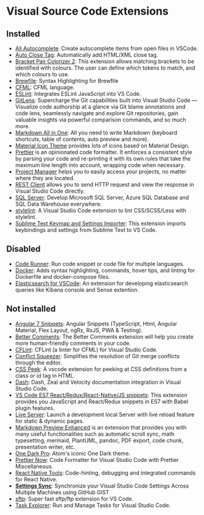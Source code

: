 # Visual Source Code Extensions

## Installed

- [All Autocomplete](https://github.com/atishay/vscode-allautocomplete): Create autocomplete items from open files in VSCode.
- [Auto Close Tag](https://github.com/formulahendry/vscode-auto-close-tag): Automatically add HTML/XML close tag.
- [Bracket Pair Colorizer 2](https://github.com/CoenraadS/Bracket-Pair-Colorizer-2): This extension allows matching brackets to be identified with colours. The user can define which tokens to match, and which colours to use.
- [Brewfile](https://marketplace.visualstudio.com/items?itemName=sharat.vscode-brewfile): Syntax Highlighting for Brewfile
- [CFML](https://github.com/KamasamaK/vscode-cfml): CFML language.
- [ESLint](https://github.com/Microsoft/vscode-eslint): Integrates ESLint JavaScript into VS Code.
- [GitLens](https://github.com/eamodio/vscode-gitlens): Supercharge the Git capabilities built into Visual Studio Code — Visualize code authorship at a glance via Git blame annotations and code lens, seamlessly navigate and explore Git repositories, gain valuable insights via powerful comparison commands, and so much more.
- [Markdown All in One](https://github.com/yzhang-gh/vscode-markdown): All you need to write Markdown (keyboard shortcuts, table of contents, auto preview and more).
- [Material Icon Theme](https://github.com/PKief/vscode-material-icon-theme) provides lots of icons based on Material Design.
- [Prettier](https://github.com/prettier/prettier-vscode) is an opinionated code formatter. It enforces a consistent style by parsing your code and re-printing it with its own rules that take the maximum line length into account, wrapping code when necessary.
- [Project Manager](https://github.com/alefragnani/vscode-project-manager) helps you to easily access your projects, no matter where they are located.
- [REST Client](https://github.com/Huachao/vscode-restclient) allows you to send HTTP request and view the response in Visual Studio Code directly.
- [SQL Server](https://github.com/Microsoft/vscode-mssql): Develop Microsoft SQL Server, Azure SQL Database and SQL Data Warehouse everywhere.
- [stylelint](https://github.com/stylelint/vscode-stylelint): A Visual Studio Code extension to lint CSS/SCSS/Less with stylelint.
- [Sublime Text Keymap and Settings Importer](https://github.com/Microsoft/vscode-sublime-keybindings): This extension imports keybindings and settings from Sublime Text to VS Code.



## Disabled

- [Code Runner](https://github.com/formulahendry/vscode-code-runner): Run code snippet or code file for multiple languages.
- [Docker](https://github.com/microsoft/vscode-docker): Adds syntax highlighting, commands, hover tips, and linting for Dockerfile and docker-compose files.
- [Elasticsearch for VSCode](https://github.com/hsen-dev/vscode-elastic): An extension for developing elasticsearch queries like Kibana console and Sense extention.



## Not installed

- [Angular 7 Snippets](https://github.com/BeastCode/VSCode-Angular-TypeScript-Snippets): Angular Snippets (TypeScript, Html, Angular Material, Flex Layout, ngRx, RxJS, PWA & Testing).
- [Better Comments](https://github.com/aaron-bond/better-comments): The Better Comments extension will help you create more human-friendly comments in your code.
- [CFLint](https://github.com/KamasamaK/vscode-cflint): CFLint (a linter for CFML) for Visual Studio Code.
- [Conflict Squeezer](https://github.com/angelo-mollame/conflict-squeezer): Simplifies the resolution of Git merge conflicts through the editor.
- [CSS Peek](https://github.com/pranaygp/vscode-css-peek): A vscode extension for peeking at CSS definitions from a class or id tag in HTML.
- [Dash](https://github.com/deerawan/vscode-dash): Dash, Zeal and Velocity documentation integration in Visual Studio Code.
- [VS Code ES7 React/Redux/React-Native/JS snippets](https://github.com/dsznajder/vscode-es7-javascript-react-snippets): This extension provides you JavaScript and React/Redux snippets in ES7 with Babel plugin features.
- [Live Server](https://github.com/ritwickdey/vscode-live-server): Launch a development local Server with live reload feature for static & dynamic pages.
- [Markdown Preview Enhanced](https://github.com/shd101wyy/vscode-markdown-preview-enhanced) is an extension that provides you with many useful functionalities such as automatic scroll sync, math typesetting, mermaid, PlantUML, pandoc, PDF export, code chunk, presentation writer, etc.
- [One Dark Pro](https://github.com/Binaryify/OneDark-Pro): Atom's iconic One Dark theme.
- [Prettier Now](https://github.com/remimarsal/prettier-now-vscode): Code Formatter for Visual Studio Code with Prettier Miscellaneous.
- [React Native Tools](https://github.com/Microsoft/vscode-react-native): Code-hinting, debugging and integrated commands for React Native.
- [**Settings Sync**](https://github.com/shanalikhan/code-settings-sync): Synchronize your Visual Studio Code Settings Across Multiple Machines using GitHub GIST
- [sftp](https://github.com/liximomo/vscode-sftp): Super fast sftp/ftp extension for VS Code.
- [Task Explorer](https://github.com/spmeesseman/vscode-taskexplorer): Run and Manage Tasks for Visual Studio Code.